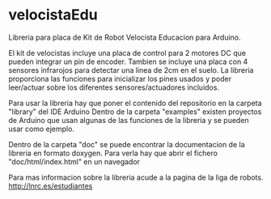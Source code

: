 # velocistaEdu
Libreria para placa de Kit de Robot Velocista Educacion para Arduino.

El kit de velocistas incluye una placa de control para 2 motores DC que pueden integrar un pin de encoder.
Tambien se incluye una placa con 4 sensores infrarojos para detectar una linea de 2cm en el suelo.
La libreria proporciona las funciones para inicializar los pines usados y poder leer/actuar sobre
los diferentes sensores/actuadores incluidos.

Para usar la libreria hay que poner el contenido del repositorio en la carpeta "library" del IDE Arduino
Dentro de la carpeta "examples" existen proyectos de Arduino que usan algunas de las funciones de la
libreria y se pueden usar como ejemplo.

Dentro de la carpeta "doc" se puede encontrar la documentacion de la libreria en formato doxygen.
Para verla hay que abrir el fichero "doc/html/index.html" en un navegador

Para mas informacion sobre la libreria acude a la pagina de la liga de robots.
http://lnrc.es/estudiantes

